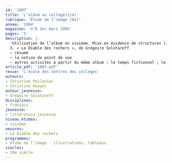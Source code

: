 ```yaml
---
id: '1807'
title: 'L’album au collège(2/4)'
rubrique: 'Étude de l’image [6e]'
annee: '1994'
magazine: 'n°8 1er mars 1995'
pages: '5'
description: |-
  'Utilisation de l’album en sixième. Mise en évidence de structures littéraires que soulignent les illustrations. Travail sur la connotation et l’intertextualité.
  3. « Le Diable des rochers », de Grégoire Solotareff
  – résumé
  – la notion de point de vue
  – autres activités à partir du même album : le temps fictionnel ; le thème ; l’implicite'
article_pdf: '1807.pdf'
revue: 'L’école des lettres des collèges'
auteurs:
- Christian Poslaniec
- Christine Houyel
auteur_jeunesse:
- Grégoire Solotareff
disciplines:
- français
jeunesse:
- littérature jeunesse
niveau_etudes:
- sixième
oeuvres:
- Le Diable des rochers
programmes:
- étude de l’image - illustrations, tableaux
siecles:
- 20e siècle
---
```

